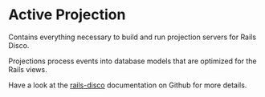 # Active Projection

Contains everything necessary to build and run projection servers for Rails Disco.

Projections process events into database models that are optimized for the Rails views.

Have a look at the [rails-disco](https://github.com/hicknhack-software/rails-disco/wiki) documentation on Github for more details.
